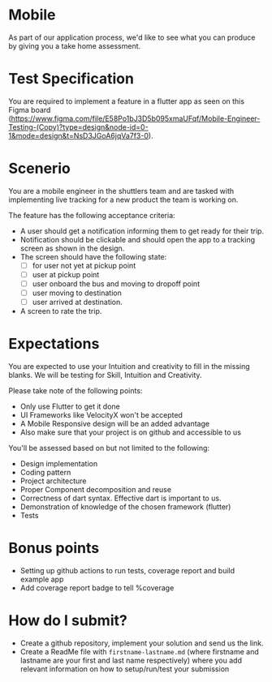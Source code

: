 # Mobile
As part of our application process, we'd like to see what you can produce by giving you a take home assessment.

# Test Specification
You are required to implement a feature in a flutter app as seen on this Figma board (https://www.figma.com/file/E58Po1bJ3D5b095xmaUFqf/Mobile-Engineer-Testing-(Copy)?type=design&node-id=0-1&mode=design&t=NsD3JGoA6jqVa7f3-0).

# Scenerio
You are a mobile engineer in the shuttlers team and are tasked with implementing live tracking for a new product the team is working on.

The feature has the following acceptance criteria:
- A user should get a notification informing them to get ready for their trip.
- Notification should be clickable and should open the app to a tracking screen as shown in the design.
- The screen should have the following state:
    - [ ] for user not yet at pickup point
    - [ ] user at pickup point
    - [ ] user onboard the bus and moving to dropoff point
    - [ ] user moving to destination
    - [ ] user arrived at destination. 
- A screen to rate the trip.

# Expectations
You are expected to use your Intuition and creativity to fill in the missing blanks. We will be testing for Skill, Intuition and Creativity.

Please take note of the following points:

- Only use Flutter to get it done
- UI Frameworks like VelocityX won't be accepted
- A Mobile Responsive design will be an added advantage
- Also make sure that your project is on github and accessible to us

You'll be assessed based on but not limited to the following:

- Design implementation
- Coding pattern
- Project architecture
- Proper Component decomposition and reuse
- Correctness of dart syntax. Effective dart is important to us.
- Demonstration of knowledge of the chosen framework (flutter)
- Tests

# Bonus points
- Setting up github actions to run tests, coverage report and build example app
- Add coverage report badge to tell %coverage

# How do I submit?
* Create a github repository, implement your solution and send us the link.
* Create a ReadMe file with `firstname-lastname.md` (where firstname and lastname are your 
  first and last name respectively) where you add relevant information on how to setup/run/test your submission